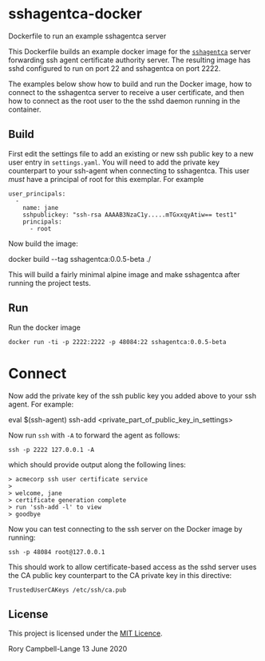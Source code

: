 # sshagentca-docker

Dockerfile to run an example sshagentca server

This Dockerfile builds an example docker image for the
[`sshagentca`](https://github.com/rorycl/sshagentca) server forwarding
ssh agent certificate authority server. The resulting image has sshd
configured to run on port 22 and sshagentca on port 2222.

The examples below show how to build and run the Docker image, how to
connect to the sshagentca server to receive a user certificate, and then
how to connect as the root user to the the sshd daemon running in the
container.

## Build 

First edit the settings file to add an existing or new ssh public key to
a new user entry in `settings.yaml`. You will need to add the private
key counterpart to your ssh-agent when connecting to sshagentca. This
user *must* have a principal of root for this exemplar. For example

    user_principals:
      -
        name: jane
        sshpublickey: "ssh-rsa AAAAB3NzaC1y.....mTGxxqyAtiw== test1"
        principals:
          - root

Now build the image:

  docker build --tag sshagentca:0.0.5-beta ./

This will build a fairly minimal alpine image and make sshagentca after
running the project tests.

## Run

Run the docker image

    docker run -ti -p 2222:2222 -p 48084:22 sshagentca:0.0.5-beta

# Connect

Now add the private key of the ssh public key you added above to your
ssh agent. For example:

  eval $(ssh-agent)
  ssh-add <private_part_of_public_key_in_settings>

Now run `ssh` with `-A` to forward the agent as follows:

    ssh -p 2222 127.0.0.1 -A

which should provide output along the following lines:

    > acmecorp ssh user certificate service
    > 
    > welcome, jane
    > certificate generation complete
    > run 'ssh-add -l' to view
    > goodbye

Now you can test connecting to the ssh server on the Docker image by
running:

    ssh -p 48084 root@127.0.0.1

This should work to allow certificate-based access as the sshd server
uses the CA public key counterpart to the CA private key in this
directive:

    TrustedUserCAKeys /etc/ssh/ca.pub

## License

This project is licensed under the [MIT Licence](LICENCE).

Rory Campbell-Lange 13 June 2020
